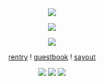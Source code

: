 <div id="header" align="center">
  
<img src="https://64.media.tumblr.com/d2686b537da6e540ea81697087c92308/9daddf923761f6ec-14/s500x750/da5535c09aa2b17e89e908ec92f0e1eb179da958.gifv"> 

<p align="center"

<p align="center">
<img src="https://files.catbox.moe/x0b88w.png" />
</p>

<div id="header" align="center">
  
<img src="https://64.media.tumblr.com/d2686b537da6e540ea81697087c92308/9daddf923761f6ec-14/s500x750/da5535c09aa2b17e89e908ec92f0e1eb179da958.gifv"> 

  
[rentry](https://rentry.co/mlodysay10) !    [guestbook](https://chivas.123guestbook.com) ! [sayout](https://chivasio.sayout.net)
</p>

<p align="center"

<img src="https://blinkies.cafe/b/blinkiesCafe-4B.gif" /> <img src="https://files.catbox.moe/pob6ye.gif" /> <img src="https://blinkies.cafe/b/blinkiesCafe-yU.gif" />
